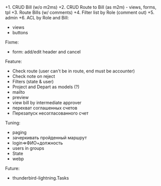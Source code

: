 +1. CRUD Bill (w/o m2ms)
+2. CRUD Route to Bill (as m2m) - views, forms, tpl
+3. Route Bills (w/ comments)
+4. Filter list by Role (comment out)
+5. admin
+6. ACL by Role and Bill:
+	views
+	buttons

Fixme:
* form: add/edit header and cancel

Feature:
* Check route (user can't be in route, end must be accounter)
* Check note on reject
* Filters (state & user)
* Project and Depart as models (?)
* mailto
* preview
* view bill by intermediate approver
* перехват соглашенных счетов
* Перезапуск несогласованного счет

Tuning:
* paging
* зачеркивать пройденный маршрут
* login=>ФИО+должность
* users in groups
* State
* webp

Future:
* thunderbird-lightning.Tasks
